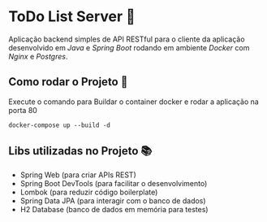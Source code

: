 # ToDo List Server 🍃
Aplicação backend simples de API RESTful para o cliente da aplicação desenvolvido em *Java* e *Spring Boot* rodando em ambiente *Docker* com *Nginx* e *Postgres*.

## Como rodar o Projeto 🚀
Execute o comando para Buildar o container docker e rodar a aplicação na porta 80
```
docker-compose up --build -d
```

## Libs utilizadas no Projeto 📚
- Spring Web (para criar APIs REST)
- Spring Boot DevTools (para facilitar o desenvolvimento)
- Lombok (para reduzir código boilerplate)
- Spring Data JPA (para interagir com o banco de dados)
- H2 Database (banco de dados em memória para testes)